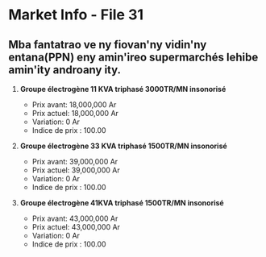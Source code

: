 # Market Info - File 31

## Mba fantatrao ve ny fiovan'ny vidin'ny entana(PPN) eny amin'ireo supermarchés lehibe amin'ity androany ity.

1. **Groupe électrogène 11 KVA triphasé 3000TR/MN insonorisé**
   - Prix avant: 18,000,000 Ar
   - Prix actuel: 18,000,000 Ar
   - Variation: 0 Ar
   - Indice de prix : 100.00

2. **Groupe électrogène 33 KVA triphasé 1500TR/MN insonorisé**
   - Prix avant: 39,000,000 Ar
   - Prix actuel: 39,000,000 Ar
   - Variation: 0 Ar
   - Indice de prix : 100.00

3. **Groupe électrogène 41KVA triphasé 1500TR/MN insonorisé**
   - Prix avant: 43,000,000 Ar
   - Prix actuel: 43,000,000 Ar
   - Variation: 0 Ar
   - Indice de prix : 100.00

